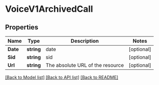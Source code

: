 # VoiceV1ArchivedCall

## Properties

Name | Type | Description | Notes
------------ | ------------- | ------------- | -------------
**Date** | **string** | date |[optional] 
**Sid** | **string** | sid |[optional] 
**Url** | **string** | The absolute URL of the resource |[optional] 

[[Back to Model list]](../README.md#documentation-for-models) [[Back to API list]](../README.md#documentation-for-api-endpoints) [[Back to README]](../README.md)



